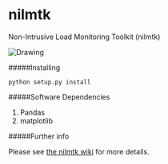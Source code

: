 nilmtk
======

Non-Intrusive Load Monitoring Toolkit (nilmtk)

<img src="https://dl.dropboxusercontent.com/u/75845627/misc/after_disagg.png" alt="Drawing" style="width: 40% height: 40%;"/>



#####Installing

`python setup.py install`

#####Software Dependencies

1. Pandas
2. matplotlib

#####Further info

Please see [the nilmtk wiki](https://github.com/nilmtk/nilmtk/wiki) for more details.
